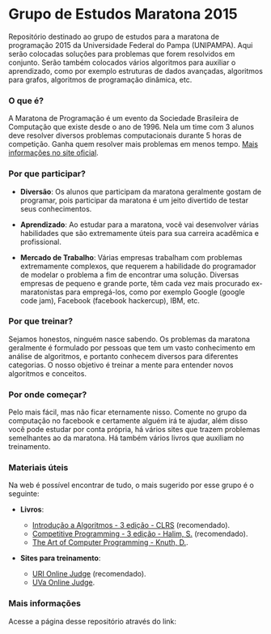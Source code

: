 # Grupo de Estudos Maratona 2015

Repositório destinado ao grupo de estudos para a maratona de programação 2015 da Universidade Federal do Pampa (UNIPAMPA). Aqui serão colocadas soluções para problemas que forem resolvidos em conjunto. Serão também colocados vários algoritmos para auxiliar o aprendizado, como por exemplo estruturas de dados avançadas, algoritmos para grafos, algoritmos de programação dinâmica, etc.


### O que é?

A Maratona de Programação é um evento da Sociedade Brasileira de Computação que existe desde o ano de 1996. Nela um time com 3 alunos deve resolver diversos problemas computacionais durante 5 horas de competição. Ganha quem resolver mais problemas em menos tempo. [Mais informações no site oficial](http://maratona.ime.usp.br/).


### Por que participar?

* __Diversão__:
Os alunos que participam da maratona geralmente gostam de programar, pois participar da maratona é um jeito divertido de testar seus conhecimentos.

* __Aprendizado__:
Ao estudar para a maratona, você vai desenvolver várias habilidades que são extremamente úteis para sua carreira acadêmica e profissional.

* __Mercado de Trabalho__:
Várias empresas trabalham com problemas extremamente complexos, que requerem a habilidade do programador de modelar o problema a fim de encontrar uma solução. Diversas empresas de pequeno e grande porte, têm cada vez mais procurado ex-maratonistas para empregá-los, como por exemplo Google (google code jam), Facebook (facebook hackercup), IBM, etc. 


### Por que treinar?

Sejamos honestos, ninguém nasce sabendo. Os problemas da maratona geralmente é formulado por pessoas que tem um vasto conhecimento em análise de algoritmos, e portanto conhecem diversos para diferentes categorias. O nosso objetivo é treinar a mente para entender novos algoritmos e conceitos.


### Por onde começar?

Pelo mais fácil, mas não ficar eternamente nisso. Comente no grupo da computação no facebook e certamente alguém irá te ajudar, além disso você pode estudar por conta própria, há vários sites que trazem problemas semelhantes ao da maratona. Há também vários livros que auxiliam no treinamento.


### Materiais úteis

Na web é possível encontrar de tudo, o mais sugerido por esse grupo é o seguinte:

* __Livros__: 
  * [Introdução a Algoritmos - 3 edição - CLRS](http://mitpress.mit.edu/books/introduction-algorithms) (recomendado).
  * [Competitive Programming - 3 edição - Halim, S.](https://sites.google.com/site/stevenhalim/) (recomendado).
  * [The Art of Computer Programming - Knuth, D.](http://www-cs-faculty.stanford.edu/~uno/taocp.html).

* __Sites para treinamento__:
  * [URI Online Judge](http://urionlinejudge.com.br/) (recomendado).
  * [UVa Online Judge](http://uva.onlinejudge.org/).


### Mais informações

Acesse a página desse repositório através do link: 